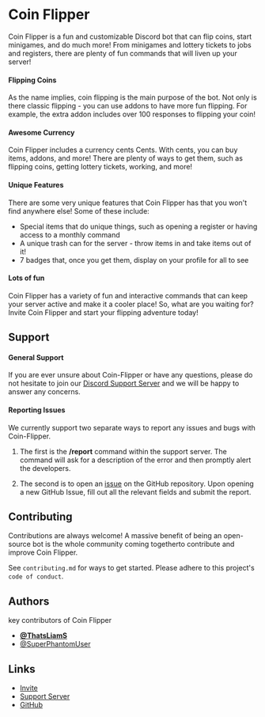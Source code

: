 # Coin Flipper
Coin Flipper is a fun and customizable Discord bot that can flip coins, start minigames, and do much more! From minigames and lottery tickets to jobs and registers, there are plenty of fun commands that will liven up your server!

#### Flipping Coins
As the name implies, coin flipping is the main purpose of the bot. Not only is there classic flipping - you can use addons to have more fun flipping. For example, the extra addon includes over 100 responses to flipping your coin!

#### Awesome Currency
Coin Flipper includes a currency cents Cents. With cents, you can buy items, addons, and more! There are plenty of ways to get them, such as flipping coins, getting lottery tickets, working, and more!

#### Unique Features
There are some very unique features that Coin Flipper has that you won't find anywhere else! Some of these include:
- Special items that do unique things, such as opening a register or having access to a monthly command
- A unique trash can for the server - throw items in and take items out of it!
- 7 badges that, once you get them, display on your profile for all to see

#### Lots of fun
Coin Flipper has a variety of fun and interactive commands that can keep your server active and make it a cooler place! So, what are you waiting for? Invite Coin Flipper and start your flipping adventure today!


## Support

#### General Support

If you are ever unsure about Coin-Flipper or have any questions, please do not hesitate to join our [Discord Support Server](https://coinflipper.liamskinner.co.uk/support) and we will be happy to answer any concerns.

#### Reporting Issues

We currently support two separate ways to report any issues and bugs with Coin-Flipper. 

1. The first is the **/report** command within the support server. The command will ask for a description of the error and then promptly alert the developers. 

2. The second is to open an [issue](https://github.com/ThatsLiamS/Coin-Flipper/issues) on the GitHub repository. Upon opening a new GitHub Issue, fill out all the relevant fields and submit the report.


## Contributing

Contributions are always welcome! A massive benefit of being an open-source bot is the whole community coming togetherto contribute and improve Coin Flipper.

See `contributing.md` for ways to get started. Please adhere to this project's `code of conduct`.


## Authors
key contributors of Coin Flipper
- [**@ThatsLiamS**](https://github.com/ThatsLiamS)
- [@SuperPhantomUser](https://github.com/SuperPhantomUser)


## Links

- [Invite](https://coinflipper.liamskinner.co.uk/invite)
- [Support Server](https://coinflipper.liamskinner.co.uk/support)
- [GitHub](https://coinflipper.liamskinner.co.uk/code)
